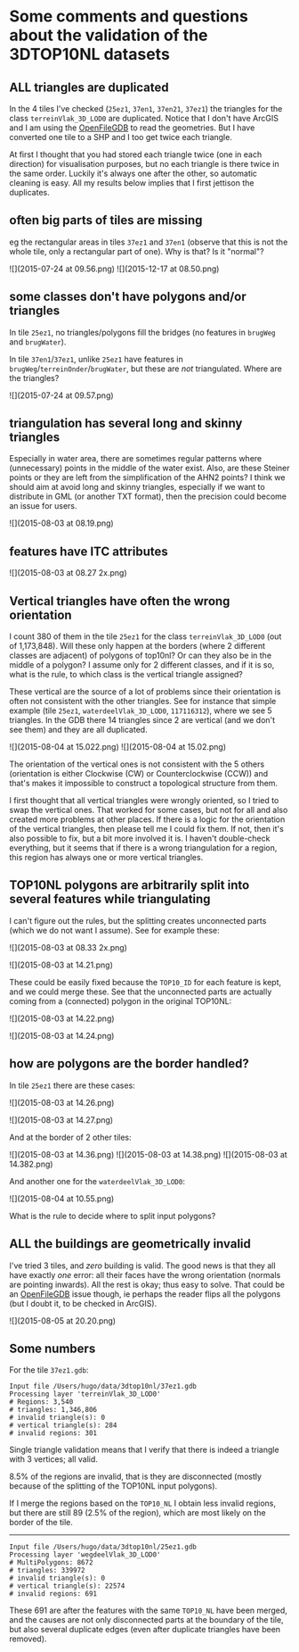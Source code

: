 
# Some comments and questions about the validation of the 3DTOP10NL datasets


## ALL triangles are duplicated

In the 4 tiles I've checked (`25ez1`, `37en1`, `37en21`, `37ez1`) the triangles for the class `terreinVlak_3D_LOD0` are duplicated.
Notice that I don't have ArcGIS and I am using the [OpenFileGDB](http://www.gdal.org/drv_openfilegdb.html) to read the geometries.
But I have converted one tile to a SHP and I too get twice each triangle.

At first I thought that you had stored each triangle twice (one in each direction) for visualisation purposes, but no each triangle is there twice in the same order.
Luckily it's always one after the other, so automatic cleaning is easy. 
All my results below implies that I first jettison the duplicates.


## often big parts of tiles are missing 

eg the rectangular areas in tiles `37ez1` and `37en1` (observe that this is not the whole tile, only a rectangular part of one).
Why is that? Is it "normal"?

![](2015-07-24 at 09.56.png)
![](2015-12-17 at 08.50.png)


## some classes don't have polygons and/or triangles

In tile `25ez1`, no triangles/polygons fill the bridges (no features in `brugWeg` and
`brugWater`).

In tile `37en1`/`37ez1`, unlike `25ez1` have features in `brugWeg`/`terreinOnder`/`brugWater`, but
these are *not* triangulated.
Where are the triangles?

![](2015-07-24 at 09.57.png)


## triangulation has several long and skinny triangles

Especially in water area, there are sometimes regular patterns where (unnecessary) points in the middle of the water exist.
Also, are these Steiner points or they are left from the simplification of the AHN2 points?
I think we should aim at avoid long and skinny triangles, especially if we want to distribute in GML (or another TXT format), then the precision could become an issue for users.

![](2015-08-03 at 08.19.png)


## features have ITC attributes

![](2015-08-03 at 08.27 2x.png)


## Vertical triangles have often the wrong orientation

I count 380 of them in the tile `25ez1` for the class `terreinVlak_3D_LOD0` (out of 1,173,848). 
Will these only happen at the borders (where 2 different classes are adjacent) of polygons of top10nl?
Or can they also be in the middle of a polygon? 
I assume only for 2 different classes, and if it is so, what is the rule, to which class is the vertical triangle assigned?

These vertical are the source of a lot of problems since their orientation is often not consistent with the other triangles.
See for instance that simple example (tile `25ez1`, `waterdeelVlak_3D_LOD0`, `117116312`), where we see 5 triangles.
In the GDB there 14 triangles since 2 are vertical (and we don't see them) and they are all duplicated.

![](2015-08-04 at 15.022.png)
![](2015-08-04 at 15.02.png)

The orientation of the vertical ones is not consistent with the 5 others (orientation is either Clockwise (CW) or Counterclockwise (CCW)) and that's makes it impossible to construct a topological structure from them.

I first thought that all vertical triangles were wrongly oriented, so I tried to swap the vertical ones.
That worked for some cases, but not for all and also created more problems at other places.
If there is a logic for the orientation of the vertical triangles, then please tell me I could fix them.
If not, then it's also possible to fix, but a bit more involved it is.
I haven't double-check everything, but it seems that if there is a wrong triangulation for a region, this region has always one or more vertical triangles.

## TOP10NL polygons are arbitrarily split into several features while triangulating

I can't figure out the rules, but the splitting creates unconnected parts (which we do not want I assume).
See for example these:

![](2015-08-03 at 08.33 2x.png)

![](2015-08-03 at 14.21.png)

These could be easily fixed because the `TOP10_ID` for each feature is kept, and we could merge these.
See that the unconnected parts are actually coming from a (connected) polygon in the original TOP10NL:

![](2015-08-03 at 14.22.png)

![](2015-08-03 at 14.24.png)


## how are polygons are the border handled?

In tile `25ez1` there are these cases:

![](2015-08-03 at 14.26.png)

![](2015-08-03 at 14.27.png)

And at the border of 2 other tiles:

![](2015-08-03 at 14.36.png)
![](2015-08-03 at 14.38.png)
![](2015-08-03 at 14.382.png)

And another one for the `waterdeelVlak_3D_LOD0`:

![](2015-08-04 at 10.55.png)


What is the rule to decide where to split input polygons?


## ALL the buildings are geometrically invalid

I've tried 3 tiles, and *zero* building is valid.
The good news is that they all have exactly *one* error: all their faces have the wrong orientation (normals are pointing inwards).
All the rest is okay; thus easy to solve.
That could be an [OpenFileGDB](http://www.gdal.org/drv_openfilegdb.html) issue though, ie perhaps the reader flips all the polygons (but I doubt it, to be checked in ArcGIS).

![](2015-08-05 at 20.20.png)


## Some numbers

For the tile `37ez1.gdb`:

```
Input file /Users/hugo/data/3dtop10nl/37ez1.gdb
Processing layer 'terreinVlak_3D_LOD0'
# Regions: 3,540
# triangles: 1,346,806
# invalid triangle(s): 0
# vertical triangle(s): 284
# invalid regions: 301
```

Single triangle validation means that I verify that there is indeed a triangle with 3 vertices; all valid.

8.5% of the regions are invalid, that is they are disconnected (mostly because of the splitting of the TOP10NL input polygons).

If I merge the regions based on the `TOP10_NL` I obtain less invalid regions, but there are still 89 (2.5% of the region), which are most likely on the border of the tile.

- - - 

```
Input file /Users/hugo/data/3dtop10nl/25ez1.gdb
Processing layer 'wegdeelVlak_3D_LOD0'
# MultiPolygons: 8672
# triangles: 339972
# invalid triangle(s): 0
# vertical triangle(s): 22574
# invalid regions: 691
```

These 691 are after the features with the same `TOP10_NL` have been merged, and the causes are not only disconnected parts at the boundary of the tile, but also several duplicate edges (even after duplicate triangles have been removed).

<!-- [35, 50, 54, 55, 62, 76, 82, 83, 99, 105, 139, 209, 249, 259, 265, 269, 276, 287, 307, 310, 315, 329, 330, 335, 338, 349, 352, 355, 361, 362, 369, 379, 397, 402, 410, 425, 452, 470, 501, 504, 512, 515, 526, 530, 548, 565, 581, 588, 667, 674, 687, 691, 694, 711, 720, 774, 806, 813, 840, 841, 853, 882, 888, 911, 915, 916, 934, 942, 961, 964, 965, 1006, 1022, 1027, 1045, 1055, 1057, 1060, 1080, 1081, 1082, 1089, 1092, 1100, 1104, 1116, 1122, 1127, 1144, 1155, 1156, 1160, 1165, 1180, 1189, 1201, 1213, 1228, 1239, 1240, 1241, 1245, 1250, 1263, 1268, 1273, 1297, 1304, 1317, 1322, 1338, 1341, 1365, 1373, 1382, 1397, 1433, 1441, 1449, 1450, 1456, 1462, 1470, 1482, 1483, 1495, 1500, 1504, 1506, 1507, 1520, 1525, 1539, 1565, 1568, 1569, 1577, 1579, 1582, 1586, 1599, 1608, 1615, 1637, 1641, 1642, 1645, 1659, 1673, 1681, 1685, 1701, 1716, 1717, 1719, 1731, 1733, 1751, 1752, 1756, 1760, 1766, 1772, 1775, 1807, 1851, 1873, 1893, 1906, 1912, 1916, 1917, 1920, 1923, 1950, 1952, 1961, 1967, 1969, 1972, 1996, 1997, 2003, 2011, 2022, 2042, 2059, 2063, 2080, 2100, 2105, 2110, 2141, 2144, 2148, 2246, 2287, 2296, 2309, 2315, 2321, 2360, 2365, 2374, 2406, 2410, 2412, 2420, 2425, 2439, 2447, 2456, 2465, 2470, 2478, 2483, 2503, 2519, 2521, 2587, 2599, 2622, 2659, 2662, 2675, 2677, 2678, 2681, 2683, 2734, 2753, 2771, 2773, 2784, 2791, 2805, 2809, 2837, 2843, 2844, 2847, 2850, 2851, 2855, 2859, 2901, 2909, 2915, 2919, 2946, 2954, 2963, 2970, 2982, 2990, 2993, 2995, 3000, 3004, 3023, 3044, 3051, 3055, 3058, 3081, 3089, 3103, 3117, 3120, 3121, 3128, 3132, 3170, 3214, 3216, 3226, 3235, 3246, 3277, 3281, 3286, 3297, 3313, 3317, 3329, 3343, 3361, 3363, 3364, 3372, 3380, 3388, 3398, 3407, 3421, 3425, 3442, 3463, 3484, 3489, 3492] -->

<!-- [u'107529433', u'107833143', u'107849607', u'107837358', u'125232154', u'124798131', u'107762062', u'107829933', u'107829934', u'107849129', u'125232284', u'107847385', u'107826367', u'107762532', u'107828950', u'107837119', u'107841935', u'107836401', u'107827888', u'107538120', u'107849359', u'107664917', u'107841411', u'107835621', u'107846821', u'107835057', u'107843259', u'107829824', u'107829357', u'107848095', u'125369233', u'125232185', u'125232290', u'107849707', u'107836422', u'107849642', u'107828927', u'107513062', u'107829373', u'107845705', u'107502678', u'107849715', u'107841453', u'107847115', u'125232208', u'107841987', u'107844345', u'125231993', u'125232016', u'107834412', u'107842379', u'125232331', u'107540002', u'107836904', u'107835163', u'125382268', u'125232134', u'107835343', u'107841951', u'107843310', u'107839313', u'107664921', u'107832577', u'107827905', u'107842942', u'107839498', u'107835322', u'107829447', u'107828918', u'107845270', u'107845277', u'124280359', u'107838861', u'107836672', u'125231976', u'125232470', u'125232127', u'125369320', u'107557679', u'107832545', u'107840993', u'107845317', u'107849792', u'107847352', u'107835126', u'107842699', u'107850219', u'107834822', u'107838965'] -->






